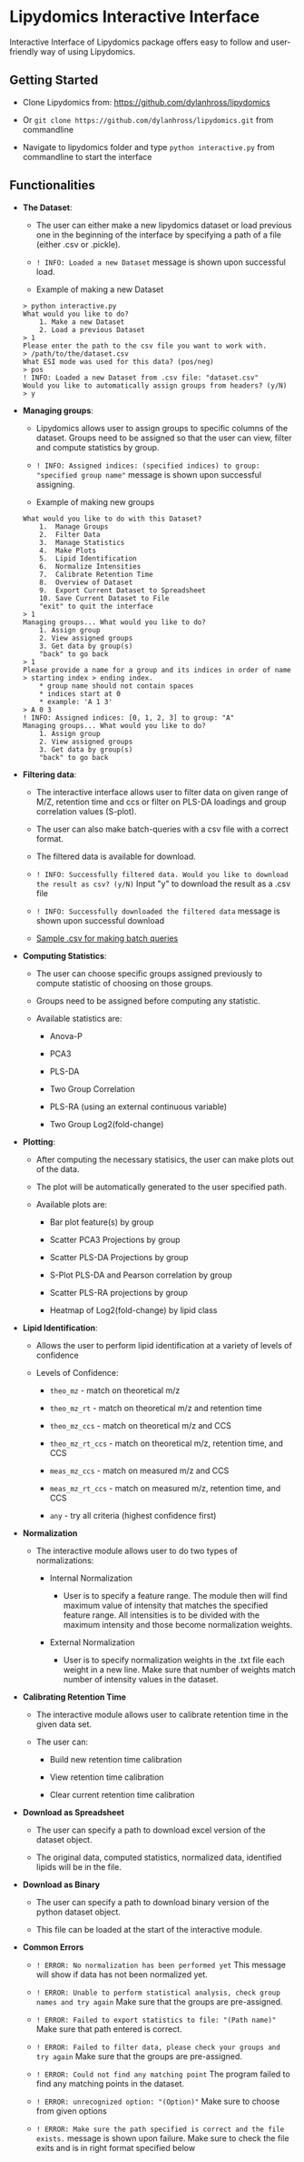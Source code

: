 Lipydomics Interactive Interface
========

Interactive Interface of Lipydomics package offers easy to follow and user-friendly way of using Lipydomics. 
	

Getting Started
--------

- Clone Lipydomics from: https://github.com/dylanhross/lipydomics

- Or `git clone https://github.com/dylanhross/lipydomics.git` from commandline

- Navigate to lipydomics folder and type `python interactive.py` from commandline to start the interface

Functionalities
------------

- **The Dataset**:

	- The user can either make a new lipydomics dataset or load previous one in the beginning of the interface by specifying a path of a file (either .csv or .pickle). 
	
	- `! INFO: Loaded a new Dataset` message is shown upon successful load.
	
	- Example of making a new Dataset
	```
	> python interactive.py
	What would you like to do?
		1. Make a new Dataset
		2. Load a previous Dataset
	> 1
	Please enter the path to the csv file you want to work with.
	> /path/to/the/dataset.csv
	What ESI mode was used for this data? (pos/neg)
	> pos
	! INFO: Loaded a new Dataset from .csv file: "dataset.csv"
	Would you like to automatically assign groups from headers? (y/N)
	> y
	```


- **Managing groups**:

	- Lipydomics allows user to assign groups to specific columns of the dataset. Groups need to be assigned so that the user can view, filter and compute statistics by group.
	
	- `! INFO: Assigned indices: (specified indices) to group: "specified group name"` message is shown upon successful assigning.
	
	- Example of making new groups
	```
	What would you like to do with this Dataset? 
		1.  Manage Groups
		2.  Filter Data
		3.  Manage Statistics
		4.  Make Plots
		5.  Lipid Identification
		6.  Normalize Intensities
		7.  Calibrate Retention Time
		8.  Overview of Dataset
		9.  Export Current Dataset to Spreadsheet
		10. Save Current Dataset to File
		"exit" to quit the interface
	> 1
	Managing groups... What would you like to do?
		1. Assign group
		2. View assigned groups
		3. Get data by group(s)
		"back" to go back
	> 1
	Please provide a name for a group and its indices in order of name > starting index > ending index.
		* group name should not contain spaces
		* indices start at 0
		* example: 'A 1 3'
	> A 0 3
	! INFO: Assigned indices: [0, 1, 2, 3] to group: "A"
	Managing groups... What would you like to do?
		1. Assign group
		2. View assigned groups
		3. Get data by group(s)
		"back" to go back
	```
	
- **Filtering data**:

	- The interactive interface allows user to filter data on given range of M/Z, retention time and ccs or filter on PLS-DA loadings and group correlation values (S-plot). 

	- The user can also make batch-queries with a csv file with a correct format. 

	- The filtered data is available for download.
	
	- `! INFO: Successfully filtered data. Would you like to download the result as csv? (y/N)` Input "y" to download the result as a .csv file
	
	- `! INFO: Successfully downloaded the filtered data` message is shown upon successful download
	
	- [Sample .csv for making batch queries](./sample_batch_query.csv)


- **Computing Statistics**:

	- The user can choose specific groups assigned previously to compute statistic of choosing on those groups.
	
	- Groups need to be assigned before computing any statistic. 
	
	- Available statistics are:

		- Anova-P
		
		- PCA3
		
		- PLS-DA
		
		- Two Group Correlation
		
		- PLS-RA (using an external continuous variable)
		
		- Two Group Log2(fold-change)


- **Plotting**:

	- After computing the necessary statisics, the user can make plots out of the data. 
	
	- The plot will be automatically generated to the user specified path.

	- Available plots are:
	
		- Bar plot feature(s) by group
		
		- Scatter PCA3 Projections by group
		
		- Scatter PLS-DA Projections by group
		
		- S-Plot PLS-DA and Pearson correlation by group
		
		- Scatter PLS-RA projections by group
		
		- Heatmap of Log2(fold-change) by lipid class


- **Lipid Identification**:

	- Allows the user to perform lipid identification at a variety of levels of confidence
	
	- Levels of Confidence:
	
		- `theo_mz` - match on theoretical m/z
		
		- `theo_mz_rt` - match on theoretical m/z and retention time
		
		- `theo_mz_ccs` - match on theoretical m/z and CCS
		
		- `theo_mz_rt_ccs` - match on theoretical m/z, retention time, and CCS
		
		- `meas_mz_ccs` - match on measured m/z and CCS
		
		- `meas_mz_rt_ccs` - match on measured m/z, retention time, and CCS
		
		- `any` - try all criteria (highest confidence first)


- **Normalization**

	- The interactive module allows user to do two types of normalizations:
	
		- Internal Normalization
			
			- User is to specify a feature range. The module then will find maximum value of intensity that matches the specified feature range. All intensities is to be divided with the maximum intensity and those become normalization weights.
			
		- External Normalization
		
			- User is to specify normalization weights in the .txt file each weight in a new line. Make sure that number of weights match number of intensity values in the dataset. 


- **Calibrating Retention Time**

	- The interactive module allows user to calibrate retention time in the given data set. 
	
	- The user can:
		
		- Build new retention time calibration
		
		- View retention time calibration
		
		- Clear current retention time calibration

- **Download as Spreadsheet**

	- The user can specify a path to download excel version of the dataset object.
	
	- The original data, computed statistics, normalized data, identified lipids will be in the file. 


- **Download as Binary**

	- The user can specify a path to download binary version of the python dataset object.
	
	- This file can be loaded at the start of the interactive module.

	
- **Common Errors**

	- `! ERROR: No normalization has been performed yet` This message will show if data has not been normalized yet.
	
	- `! ERROR: Unable to perform statistical analysis, check group names and try again` Make sure that the groups are pre-assigned.
	
	- `! ERROR: Failed to export statistics to file: "(Path name)"` Make sure that path entered is correct.
	
	- `! ERROR: Failed to filter data, please check your groups and try again` Make sure that the groups are pre-assigned.
	
	- `! ERROR: Could not find any matching point` The program failed to find any matching points in the dataset.
	
	- `! ERROR: unrecognized option: "(Option)"` Make sure to choose from given options

	- `! ERROR: Make sure the path specified is correct and the file exists.` message is shown upon failure. Make sure to check the file exits and is in right format specified below


